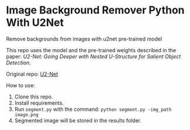 # Image Background Remover Python With U2Net

Remove backgrounds from images with u2net pre-trained model

This repo uses the model and the pre-trained weights described in the paper: *U2-Net: Going Deeper with Nested U-Structure for Salient Object Detection*.

Original repo: [U2-Net](https://github.com/xuebinqin/U-2-Net)

How to use:
1. Clone this repo.
2. Install requirements.
3. Run `segment.py` with the command: `python segment.py -img_path image.png`
4. Segmented image will be stored in the results folder.

